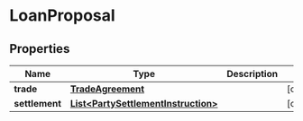 # LoanProposal

## Properties
Name | Type | Description | Notes
------------ | ------------- | ------------- | -------------
**trade** | [**TradeAgreement**](TradeAgreement.md) |  |  [optional]
**settlement** | [**List&lt;PartySettlementInstruction&gt;**](PartySettlementInstruction.md) |  |  [optional]
